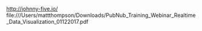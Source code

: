 http://johnny-five.io/
file:///Users/mattthompson/Downloads/PubNub_Training_Webinar_Realtime_Data_Visualization_01122017.pdf